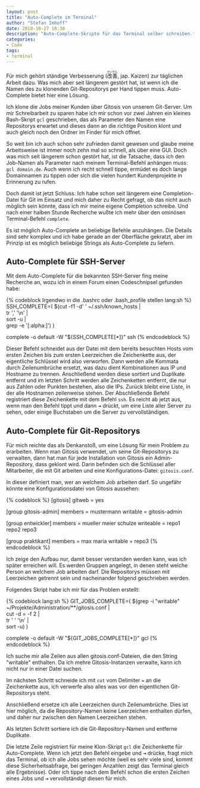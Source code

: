 ```yaml
---
layout: post
title: "Auto-Complete im Terminal"
author: "Stefan Imhoff"
date: 2010-10-27 18:30
description: "Auto-Complete-Skripte für das Terminal selber schreiben."
categories:
- Code
tags:
- terminal
---
```


Für mich gehört ständige Verbesserung (<ruby>改善<rp>（</rp><rt>かいぜん</rt><rp>)<rp></ruby>, jap. Kaizen) zur täglichen Arbeit dazu. Was mich aber seit längerem gestört hat, ist wenn ich die Namen des zu klonenden Git-Repositorys per Hand tippen muss. Auto-Complete bietet hier eine Lösung.

Ich klone die Jobs meiner Kunden über Gitosis von unserem Git-Server. Um mir Schreibarbeit zu sparen habe ich mir schon vor zwei Jahren ein kleines Bash-Skript `gcl` geschrieben, das als Parameter den Namen eine Repositorys erwartet und dieses dann an die richtige Position klont und auch gleich noch den Ordner im Finder für mich öffnet.

So weit bin ich auch schon sehr zufrieden damit gewesen und glaube meine Arbeitsweise ist immer noch zehn mal so schnell, als über eine GUI. Doch was mich seit längerem schon gestört hat, ist die Tatsache, dass ich den Job-Namen als Parameter nach meinem Terminal-Befehl anhängen muss: `gcl domain.de`. Auch wenn ich recht schnell tippe, ermüdet es doch lange Domainnamen zu tippen oder sich die vielen hundert Kundenprojekte in Erinnerung zu rufen.

Doch damit ist jetzt Schluss. Ich habe schon seit längerem eine Completion-Datei für Git im Einsatz und mich daher zu Recht gefragt, ob das nicht auch möglich sein könnte, dass ich mir meine eigene Completion schreibe. Und nach einer halben Stunde Recherche wußte ich mehr über den ominösen Terminal-Befehl `complete`.

Es ist möglich Auto-Complete an beliebige Befehle anzuhängen. Die Details sind sehr komplex und ich habe gerade an der Oberfläche gekratzt, aber im Prinzip ist es möglich beliebige Strings als Auto-Complete zu liefern.

## Auto-Complete für SSH-Server

Mit dem Auto-Complete für die bekannten SSH-Server fing meine Recherche an, wozu ich in einem Forum einen Codeschnipsel gefunden habe:

{% codeblock Irgendwo in die .bashrc oder .bash_profile stellen lang:sh %}
SSH_COMPLETE=( $(cut -f1 -d' ' ~/.ssh/known_hosts |\
                  tr ',' '\n' |\
                  sort -u |\
                  grep -e '[:alpha:]') )

complete -o default -W "${SSH_COMPLETE[*]}" ssh
{% endcodeblock %}

Dieser Befehl schneidet aus der Datei mit dem bereits besuchten Hosts vom ersten Zeichen bis zum ersten Leerzeichen die Zeichenkette aus, der eigentliche Schlüssel wird also verworfen. Dann werden alle Kommata durch Zeilenumbrüche ersetzt, was dazu dient Kombinationen aus IP und Hostname zu trennen. Anschließend werden diese sortiert und Duplikate entfernt und im letzten Schritt werden alle Zeichenketten entfernt, die nur aus Zahlen oder Punkten bestehen, also die IPs. Zurück bleibt eine Liste, in der alle Hostnamen zeilenweise stehen. Der Abschließende Befehl registriert diese Zeichenkette mit dem Befehl `ssh`. Es reicht ab jetzt aus, wenn man den Befehl tippt und dann <kbd>⇥</kbd> drückt, um eine Liste aller Server zu sehen, oder einige Buchstaben um die Server zu vervollständigen.

## Auto-Complete für Git-Repositorys

Für mich reichte das als Denkanstoß, um eine Lösung für mein Problem zu erarbeiten. Wenn man Gitosis verwendet, um seine Git-Repositorys zu verwalten, dann hat man für jede Installation von Gitosis ein Admin-Repository, dass geklont wird. Darin befinden sich die Schlüssel aller Mitarbeiter, die mit Git arbeiten und eine Konfigurations-Datei: `gitosis.conf`.

In dieser definiert man, wer an welchem Job arbeiten darf. So ungefähr könnte eine Konfigurationsdatei von Gitosis aussehen:

{% codeblock %}
[gitosis]
gitweb = yes

[group gitosis-admin]
members = mustermann
writable = gitosis-admin

[group entwickler]
members = mueller meier schulze
writeable = repo1 repo2 repo3

[group praktikant]
members = max maria
writable = repo3
{% endcodeblock %}

Ich zeige den Aufbau nur, damit besser verstanden werden kann, was ich später erreichen will. Es werden Gruppen angelegt, in denen steht welche Person an welchem Job arbeiten darf. Die Repositorys müssen mit Leerzeichen getrennt sein und nacheinander folgend geschrieben werden.

Folgendes Skript habe ich mir für das Problem erstellt:

{% codeblock lang:sh %}
GIT_JOBS_COMPLETE=( $(grep -i "writable" ~/Projekte/Administration/**/gitosis.conf |\
                  cut -d = -f 2 |\
                  tr ' ' '\n' |\
                  sort -u) )

complete -o default -W "${GIT_JOBS_COMPLETE[*]}" gcl
{% endcodeblock %}


Ich suche mir alle Zeilen aus allen gitosis.conf-Dateien, die den String "writable" enthalten. Da ich mehre Gitosis-Instanzen verwalte, kann ich nicht nur in einer Datei suchen.

Im nächsten Schritt schneide ich mit `cut` vom Delimiter `=` an die Zeichenkette aus, ich verwerfe also alles was vor den eigentlichen Git-Repositorys steht.

Anschließend ersetze ich alle Leerzeichen durch Zeilenumbrüche. Dies ist hier möglich, da die Repository-Namen keine Leerzeichen enthalten dürfen, und daher nur zwischen den Namen Leerzeichen stehen.

Als letzten Schritt sortiere ich die Git-Repository-Namen und entferne Duplikate.

Die letzte Zeile registriert für meine Klon-Skript `gcl` die Zeichenkette für Auto-Complete. Wenn ich jetzt den Befehl eingebe und <kbd>⇥</kbd> drücke, fragt mich das Terminal, ob ich alle Jobs sehen möchte (weil es sehr viele sind, kommt diese Sicherheitsabfrage, bei geringen Anzahlen zeigt das Terminal gleich alle Ergebnisse). Oder ich tippe nach dem Befehl schon die ersten Zeichen eines Jobs und <kbd>⇥</kbd> vervollständigt diesen für mich.
